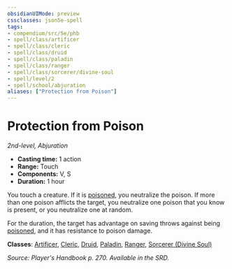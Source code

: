 ```yaml
---
obsidianUIMode: preview
cssclasses: json5e-spell
tags:
- compendium/src/5e/phb
- spell/class/artificer
- spell/class/cleric
- spell/class/druid
- spell/class/paladin
- spell/class/ranger
- spell/class/sorcerer/divine-soul
- spell/level/2
- spell/school/abjuration
aliases: ["Protection from Poison"]
---
```

# Protection from Poison
*2nd-level, Abjuration*  

- **Casting time:** 1 action
- **Range:** Touch
- **Components:** V, S
- **Duration:** 1 hour

You touch a creature. If it is [poisoned](/compendium/rules/conditions.md#poisoned), you neutralize the poison. If more than one poison afflicts the target, you neutralize one poison that you know is present, or you neutralize one at random.

For the duration, the target has advantage on saving throws against being [poisoned](/compendium/rules/conditions.md#poisoned), and it has resistance to poison damage.

**Classes**: [Artificer](/compendium/classes/artificer-tce.md), [Cleric](/compendium/classes/cleric.md), [Druid](/compendium/classes/druid.md), [Paladin](/compendium/classes/paladin.md), [Ranger](/compendium/classes/ranger.md), [Sorcerer (Divine Soul)](/compendium/classes/sorcerer-divine-soul-xge.md)

*Source: Player's Handbook p. 270. Available in the SRD.*